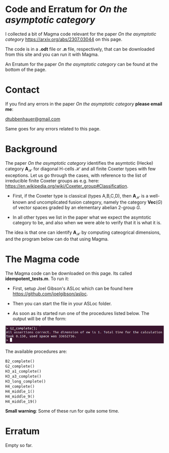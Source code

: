 # Code and Erratum for *On the asymptotic category*

I collected a bit of Magma code relevant for the paper *On the asymptotic category*
<a href="https://arxiv.org/abs/2307.03044">https://arxiv.org/abs/2307.03044</a> on this page.

The code is in a **.odt** file or **.n** file, respectively, that can be downloaded from this site and you can run it with Magma.

An Erratum for the paper *On the asymptotic category* can be found at the bottom of the page.

# Contact

If you find any errors in the paper *On the asymptotic category* **please email me**:

[dtubbenhauer@gmail.com](mailto:dtubbenhauer@gmail.com?subject=[GitHub]%web-reps)

Same goes for any errors related to this page.


# Background

The paper *On the asymptotic category* identifies the asymtotic (Hecke) category $\mathbf{A}_{\mathcal{H}}$ for diagonal H-cells $\mathcal{H}$ and all finite Coxeter types with few exceptions. 
Let us go through the cases, with reference to the list of irreducible finite Coxeter groups as e.g. here: <a href="https://en.wikipedia.org/wiki/Coxeter_group#Classification">https://en.wikipedia.org/wiki/Coxeter_group#Classification</a>.

- First, if the Coxeter type is classical (types A,B,C,D), then $\mathbf{A}_{\mathcal{H}}$ is a well-known and uncomplicated fusion category, namely the category $\mathbf{Vec}(G)$ of vector spaces graded by an elementary abelian 2-group $G$.

- In all other types we list in the paper what we expect the asymtotic category to be, and also when we were able to verify that it is what it is.

The idea is that one can identify $\mathbf{A}_{\mathcal{H}}$ by computing cateogrical dimensions, and the program below can do that using Magma.

# The Magma code

The Magma code can be downloaded on this page. Its called **idempotent_tests.m**. To run it:

- First, setup Joel Gibson's ASLoc which can be found here <a href="https://github.com/joelgibson/asloc">https://github.com/joelgibson/asloc</a>.

- Then you can start the file in your ASLoc folder.

- As soon as its started run one of the procedures listed below. The output will be of the form:

![Output](https://github.com/dtubbenhauer/acat/blob/main/g2.png)

The available procedures are:

```
B2_complete()
G2_complete()
H3_a1_complete()
H3_a3_complete()
H3_long_complete()
H4_complete()
H4_middle_1()
H4_middle_9()
H4_middle_19()
```

**Small warning**: Some of these run for quite some time.

# Erratum

Empty so far.

